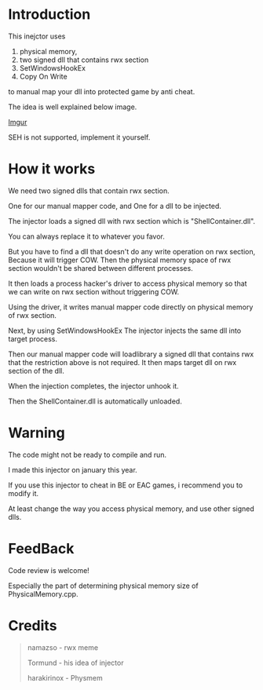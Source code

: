 # Introduction

This inejctor uses 

1. physical memory,
2. two signed dll that contains rwx section
3. SetWindowsHookEx
4. Copy On Write

to manual map your dll into protected game by anti cheat.



The idea is well explained below image.

[Imgur](https://imgur.com/AJojXut)



SEH is not supported, implement it yourself.

# How it works

We need two signed dlls that contain rwx section.

One for our manual mapper code, and One for a dll to be injected.



The injector loads a signed dll with rwx section which is "ShellContainer.dll".

You can always replace it to whatever you favor. 

But you have to find a dll that doesn't do any write operation on rwx section, Because it will trigger COW. Then the physical memory space of rwx section wouldn't be shared between different processes.

It then loads a process hacker's driver to access physical memory so that we can write on rwx section without triggering COW. 

Using the driver, it writes manual mapper code directly on physical memory of rwx section.

Next, by using SetWindowsHookEx The injector injects the same dll into target process.

Then our manual mapper code will loadlibrary a signed dll that contains rwx that the restriction above is not required. It then maps target dll on rwx section of the dll.

When the injection completes, the injector unhook it. 

Then the ShellContainer.dll is automatically unloaded.



# Warning

The code might not be ready to compile and run.

I made this injector on january this year.

If you use this injector to cheat in BE or EAC games, i recommend you to modify it.

At least change the way you access physical memory, and use other signed dlls.



# FeedBack

Code review is welcome!

Especially the part of determining physical memory size of PhysicalMemory.cpp.



# Credits 

> namazso - rwx meme
>
> Tormund - his idea of injector
>
> harakirinox - Physmem

